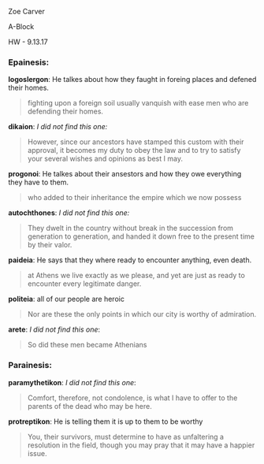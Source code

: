 Zoe Carver

A-Block

HW - 9.13.17

### Epainesis: 

**logoslergon**: He talkes about how they faught in foreing places and defened their homes.

> fighting upon a foreign soil usually vanquish with ease men who are defending their homes. 

**dikaion**: *I did not find this one:*

> However, since our ancestors have stamped this custom with their approval, it becomes my duty to obey the law and to try to satisfy your several wishes and opinions as best I may. 

**progonoi**:  He talkes about their ansestors and how they owe everything they have to them.

> who added to their inheritance the empire which we now possess

**autochthones**: *I did not find this one:*

> They dwelt in the country without break in the succession from generation to generation, and handed it down free to the present time by their valor.

**paideia**: He says that they where ready to encounter anything, even death.

>at Athens we live exactly as we please, and yet are just as ready to encounter every legitimate danger.

**politeia**: all of our people are heroic

>Nor are these the only points in which our city is worthy of admiration.

**arete**: *I did not find this one*:

> So did these men became Athenians 

### Parainesis:

**paramythetikon**: *I did not find this one*:

> Comfort, therefore, not condolence, is what I have to offer to the parents of the dead who may be here. 

**protreptikon**: He is telling them it is up to them to be worthy

> You, their survivors, must determine to have as unfaltering a resolution in the field, though you may pray that it may have a happier issue.